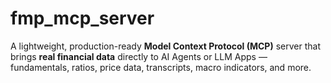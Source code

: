 # fmp_mcp_server
A lightweight, production-ready **Model Context Protocol (MCP)** server that brings **real financial data** directly to AI Agents or LLM Apps — fundamentals, ratios, price data, transcripts, macro indicators, and more.
